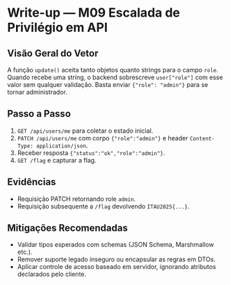 # Write-up — M09 Escalada de Privilégio em API

## Visão Geral do Vetor
A função `update()` aceita tanto objetos quanto strings para o campo `role`. Quando recebe uma string, o backend sobrescreve `user["role"]` com esse valor sem qualquer validação. Basta enviar `{"role": "admin"}` para se tornar administrador.

## Passo a Passo
1. `GET /api/users/me` para coletar o estado inicial.
2. `PATCH /api/users/me` com corpo `{"role":"admin"}` e header `Content-Type: application/json`.
3. Receber resposta `{"status":"ok","role":"admin"}`.
4. `GET /flag` e capturar a flag.

## Evidências
- Requisição PATCH retornando role `admin`.
- Requisição subsequente a `/flag` devolvendo `ITAU2025{...}`.

## Mitigações Recomendadas
- Validar tipos esperados com schemas (JSON Schema, Marshmallow etc.).
- Remover suporte legado inseguro ou encapsular as regras em DTOs.
- Aplicar controle de acesso baseado em servidor, ignorando atributos declarados pelo cliente.
